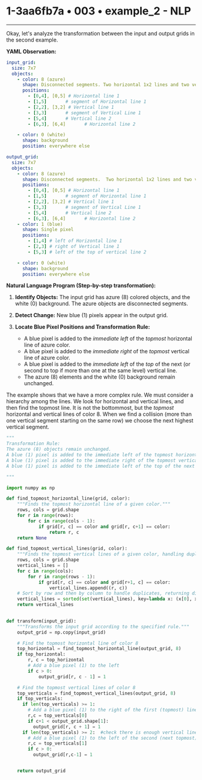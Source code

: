 # 1-3aa6fb7a • 003 • example_2 - NLP

---
Okay, let's analyze the transformation between the input and output grids in the second example.

**YAML Observation:**

```yaml
input_grid:
  size: 7x7
  objects:
    - color: 8 (azure)
      shape: Disconnected segments. Two horizontal 1x2 lines and two vertical 2x1 lines.
      positions:
        - [0,4], [0,5] # Horizontal line 1
        - [1,5]       # segment of Horizontal line 1        
        - [2,2], [3,2] # Vertical line 1
        - [3,3]       # segment of Vertical Line 1
        - [5,4]       # Vertical line 2
        - [6,3], [6,4]       # Horizontal line 2

    - color: 0 (white)
      shape: background
      position: everywhere else

output_grid:
  size: 7x7
  objects:
    - color: 8 (azure)
      shape: Disconnected segments.  Two horizontal 1x2 lines and two vertical 2x1 lines.
      positions:
        - [0,4], [0,5] # Horizontal line 1
        - [1,5]       # segment of Horizontal line 1
        - [2,2], [3,2] # Vertical line 1
        - [3,3]       # segment of Vertical Line 1        
        - [5,4]       # Vertical line 2
        - [6,3], [6,4]       # Horizontal line 2
    - color: 1 (blue)
      shape: Single pixel
      positions:
        - [1,4] # left of Horizontal line 1
        - [2,3] # right of Vertical line 1
        - [5,3] # left of the top of vertical line 2

    - color: 0 (white)
      shape: background
      position: everywhere else
```

**Natural Language Program (Step-by-step transformation):**

1.  **Identify Objects:**  The input grid has azure (8) colored objects, and the white (0) background. The azure objects are disconnected segments.

2.  **Detect Change:**  New blue (1) pixels appear in the output grid.

3.  **Locate Blue Pixel Positions and Transformation Rule:**
    *   A blue pixel is added to the *immediate left* of the *topmost* horizontal line of azure color.
    *   A blue pixel is added to the *immediate right* of the *topmost* vertical line of azure color.
    *   A blue pixel is added to the *immediate left* of the *top* of the next (or second to top if more than one at the same level) vertical line.
    *  The azure (8) elements and the white (0) background remain unchanged.

The example shows that we have a more complex rule. We must consider a hierarchy among the lines. We look for horizontal and vertical lines, and then find the topmost line. It is not the bottommost, but the *topmost* horizontal and vertical lines of color 8.
When we find a collision (more than one vertical segment starting on the same row) we choose the next highest vertical segment.

```python
"""
Transformation Rule:
The azure (8) objects remain unchanged.
A blue (1) pixel is added to the immediate left of the topmost horizontal azure line.
A blue (1) pixel is added to the immediate right of the topmost vertical azure line.
A blue (1) pixel is added to the immediate left of the top of the next vertical line.

"""

import numpy as np

def find_topmost_horizontal_line(grid, color):
    """Finds the topmost horizontal line of a given color."""
    rows, cols = grid.shape
    for r in range(rows):
        for c in range(cols - 1):
            if grid[r, c] == color and grid[r, c+1] == color:
                return r, c
    return None

def find_topmost_vertical_lines(grid, color):
    """Finds the topmost vertical lines of a given color, handling duplicates."""
    rows, cols = grid.shape
    vertical_lines = []
    for c in range(cols):
        for r in range(rows - 1):
            if grid[r, c] == color and grid[r+1, c] == color:
                vertical_lines.append((r, c))
    # Sort by row and then by column to handle duplicates, returning distinct lines
    vertical_lines = sorted(set(vertical_lines), key=lambda x: (x[0], x[1]))
    return vertical_lines
    

def transform(input_grid):
    """Transforms the input grid according to the specified rule."""
    output_grid = np.copy(input_grid)

    # Find the topmost horizontal line of color 8
    top_horizontal = find_topmost_horizontal_line(output_grid, 8)
    if top_horizontal:
        r, c = top_horizontal
        # Add a blue pixel (1) to the left
        if c > 0:
            output_grid[r, c - 1] = 1

    # Find the topmost vertical lines of color 8
    top_verticals = find_topmost_vertical_lines(output_grid, 8)
    if top_verticals:
      if len(top_verticals) >= 1:
        # Add a blue pixel (1) to the right of the first (topmost) line
        r,c = top_verticals[0]
        if c+1 < output_grid.shape[1]:
          output_grid[r, c + 1] = 1
      if len(top_verticals) >= 2:  #check there is enough vertical lines
        # Add a blue pixel (1) to the left of the second (next topmost)
        r,c = top_verticals[1]
        if c > 0:
          output_grid[r,c-1] = 1


    return output_grid
```

